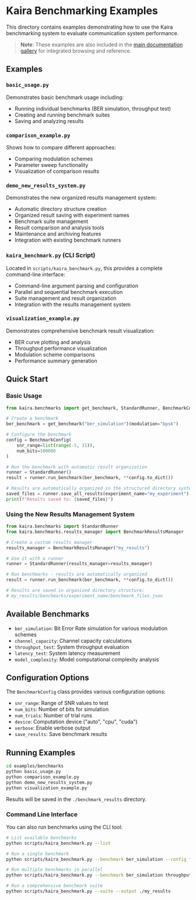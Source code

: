 # Kaira Benchmarking Examples

This directory contains examples demonstrating how to use the Kaira benchmarking system to evaluate communication system performance.

> **Note**: These examples are also included in the [main documentation gallery](../../docs/examples/benchmarks/index.html) for integrated browsing and reference.

## Examples

### `basic_usage.py`

Demonstrates basic benchmark usage including:

- Running individual benchmarks (BER simulation, throughput test)
- Creating and running benchmark suites
- Saving and analyzing results

### `comparison_example.py`

Shows how to compare different approaches:

- Comparing modulation schemes
- Parameter sweep functionality
- Visualization of comparison results

### `demo_new_results_system.py`

Demonstrates the new organized results management system:

- Automatic directory structure creation
- Organized result saving with experiment names
- Benchmark suite management
- Result comparison and analysis tools
- Maintenance and archiving features
- Integration with existing benchmark runners

### `kaira_benchmark.py` (CLI Script)

Located in `scripts/kaira_benchmark.py`, this provides a complete command-line interface:

- Command-line argument parsing and configuration
- Parallel and sequential benchmark execution
- Suite management and result organization
- Integration with the results management system

### `visualization_example.py`

Demonstrates comprehensive benchmark result visualization:

- BER curve plotting and analysis
- Throughput performance visualization
- Modulation scheme comparisons
- Performance summary generation

## Quick Start

### Basic Usage

```python
from kaira.benchmarks import get_benchmark, StandardRunner, BenchmarkConfig

# Create a benchmark
ber_benchmark = get_benchmark("ber_simulation")(modulation="bpsk")

# Configure the benchmark
config = BenchmarkConfig(
    snr_range=list(range(-5, 11)),
    num_bits=100000
)

# Run the benchmark with automatic result organization
runner = StandardRunner()
result = runner.run_benchmark(ber_benchmark, **config.to_dict())

# Results are automatically organized in the structured directory system
saved_files = runner.save_all_results(experiment_name="my_experiment")
print(f"Results saved to: {saved_files}")
```

### Using the New Results Management System

```python
from kaira.benchmarks import StandardRunner
from kaira.benchmarks.results_manager import BenchmarkResultsManager

# Create a custom results manager
results_manager = BenchmarkResultsManager("my_results")

# Use it with a runner
runner = StandardRunner(results_manager=results_manager)

# Run benchmarks - results are automatically organized
result = runner.run_benchmark(ber_benchmark, **config.to_dict())

# Results are saved in organized directory structure:
# my_results/benchmarks/experiment_name/benchmark_files.json
```

## Available Benchmarks

- `ber_simulation`: Bit Error Rate simulation for various modulation schemes
- `channel_capacity`: Channel capacity calculations
- `throughput_test`: System throughput evaluation
- `latency_test`: System latency measurement
- `model_complexity`: Model computational complexity analysis

## Configuration Options

The `BenchmarkConfig` class provides various configuration options:

- `snr_range`: Range of SNR values to test
- `num_bits`: Number of bits for simulation
- `num_trials`: Number of trial runs
- `device`: Computation device ("auto", "cpu", "cuda")
- `verbose`: Enable verbose output
- `save_results`: Save benchmark results

## Running Examples

```bash
cd examples/benchmarks
python basic_usage.py
python comparison_example.py
python demo_new_results_system.py
python visualization_example.py
```

Results will be saved in the `./benchmark_results` directory.

### Command Line Interface

You can also run benchmarks using the CLI tool:

```bash
# List available benchmarks
python scripts/kaira_benchmark.py --list

# Run a single benchmark
python scripts/kaira_benchmark.py --benchmark ber_simulation --config fast

# Run multiple benchmarks in parallel
python scripts/kaira_benchmark.py --benchmark ber_simulation throughput_test --parallel

# Run a comprehensive benchmark suite
python scripts/kaira_benchmark.py --suite --output ./my_results
```
